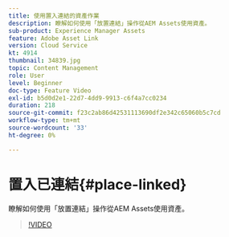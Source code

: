 ```yaml
---
title: 使用置入連結的資產作業
description: 瞭解如何使用「放置連結」操作從AEM Assets使用資產。
sub-product: Experience Manager Assets
feature: Adobe Asset Link
version: Cloud Service
kt: 4914
thumbnail: 34839.jpg
topic: Content Management
role: User
level: Beginner
doc-type: Feature Video
exl-id: b5d0d2e1-22d7-4dd9-9913-c6f4a7cc0234
duration: 218
source-git-commit: f23c2ab86d42531113690df2e342c65060b5c7cd
workflow-type: tm+mt
source-wordcount: '33'
ht-degree: 0%

---
```


# 置入已連結{#place-linked}

瞭解如何使用「放置連結」操作從AEM Assets使用資產。

>[!VIDEO](https://video.tv.adobe.com/v/34839?quality=12&learn=on)
